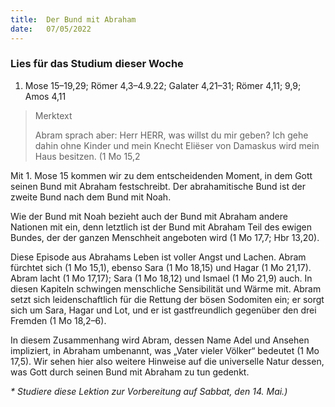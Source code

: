 ```yaml
---
title:  Der Bund mit Abraham
date:   07/05/2022
---
```


### Lies für das Studium dieser Woche
1. Mose 15–19,29; Römer 4,3–4.9.22; Galater 4,21–31; Römer 4,11; 9,9; Amos 4,11

> <p>Merktext</p>
> Abram sprach aber: Herr HERR, was willst du mir geben? Ich gehe dahin ohne Kinder und mein Knecht Eliëser von Damaskus wird mein Haus besitzen. (1 Mo 15,2

Mit 1. Mose 15 kommen wir zu dem entscheidenden Moment, in dem Gott seinen Bund mit Abraham festschreibt. Der abrahamitische Bund ist der zweite Bund nach dem Bund mit Noah.

Wie der Bund mit Noah bezieht auch der Bund mit Abraham andere Nationen mit ein, denn letztlich ist der Bund mit Abraham Teil des ewigen Bundes, der der ganzen Menschheit angeboten wird (1 Mo 17,7; Hbr 13,20).

Diese Episode aus Abrahams Leben ist voller Angst und Lachen. Abram fürchtet sich (1 Mo 15,1), ebenso Sara (1 Mo 18,15) und Hagar (1 Mo 21,17). Abram lacht (1 Mo 17,17); Sara (1 Mo 18,12) und Ismael (1 Mo 21,9) auch. In diesen Kapiteln schwingen menschliche Sensibilität und Wärme mit. Abram setzt sich leidenschaftlich für die Rettung der bösen Sodomiten ein; er sorgt sich um Sara, Hagar und Lot, und er ist gastfreundlich gegenüber den drei Fremden (1 Mo 18,2–6).

In diesem Zusammenhang wird Abram, dessen Name Adel und Ansehen impliziert, in Abraham umbenannt, was „Vater vieler Völker“ bedeutet (1 Mo 17,5). Wir sehen hier also weitere Hinweise auf die universelle Natur dessen, was Gott durch seinen Bund mit Abraham zu tun gedenkt.

_* Studiere diese Lektion zur Vorbereitung auf Sabbat, den 14. Mai.)_